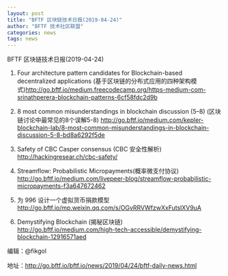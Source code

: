 ```yaml
---
layout: post
title: "BFTF 区块链技术日报(2019-04-24)"
author: "BFTF 技术社区联盟"
categories: news
tags: news
---
```


BFTF 区块链技术日报(2019-04-24)

1. Four architecture pattern candidates for Blockchain-based decentralized applications (基于区块链的分布式应用的四种架构模式)<http://go.bftf.io/medium.freecodecamp.org/https-medium-com-srinathperera-blockchain-patterns-6cf58fdc2d9b>

2. 8 most common misunderstandings in blockchain discussion (5–8) (区块链讨论中最常见的8个误解5-8)  <http://go.bftf.io/medium.com/kepler-blockchain-lab/8-most-common-misunderstandings-in-blockchain-discussion-5-8-bd8a6292f5de>

3. Safety of CBC Casper consensus (CBC 安全性解析) <http://hackingresear.ch/cbc-safety/>

4. Streamflow: Probabilistic Micropayments(概率微支付协议) <http://go.bftf.io/medium.com/livepeer-blog/streamflow-probabilistic-micropayments-f3a647672462>

5. 为 996 设计一个虚拟货币捐款模型 <http://go.bftf.io/mp.weixin.qq.com/s/OGvRRVWfzwXxFutslXV9uA>

6. Demystifying Blockchain (揭秘区块链) <http://go.bftf.io/medium.com/high-tech-accessible/demystifying-blockchain-12916571aed>

编辑：@fikgol

地址：http://go.bftf.io/bftf.io/news/2019/04/24/bftf-daily-news.html
